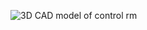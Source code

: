 ![3D CAD model of control rm](https://github.com/user-attachments/assets/04441763-296e-4ccf-bb76-4e5eee4ca788)
